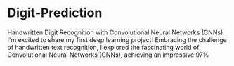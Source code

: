 # Digit-Prediction
Handwritten Digit Recognition with Convolutional Neural Networks (CNNs)
I'm excited to share my first deep learning project! Embracing the challenge of handwritten text recognition, I explored the fascinating world of Convolutional Neural Networks (CNNs), achieving an impressive 97% 
